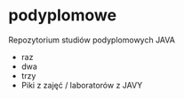 # podyplomowe
Repozytorium studiów podyplomowych JAVA
* raz
* dwa
* trzy
* Piki z zajęć / laboratorów z JAVY
